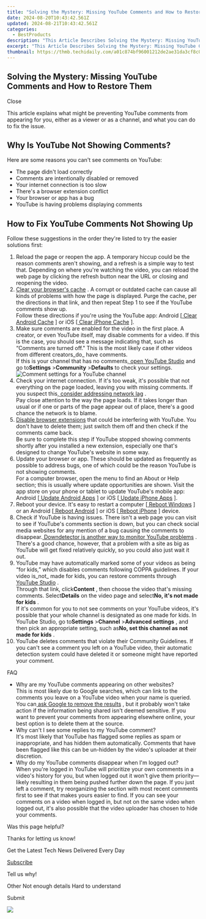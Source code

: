 ```yaml
---
title: "Solving the Mystery: Missing YouTube Comments and How to Restore Them"
date: 2024-08-20T10:43:42.561Z
updated: 2024-08-21T10:43:42.561Z
categories:
  - BestProducts
description: "This Article Describes Solving the Mystery: Missing YouTube Comments and How to Restore Them"
excerpt: "This Article Describes Solving the Mystery: Missing YouTube Comments and How to Restore Them"
thumbnail: https://thmb.techidaily.com/a01c874bf96001212de2ae31da3cf8c01bb85a8c094ea57055633d7f6bda8cb6.jpg
---
```


## Solving the Mystery: Missing YouTube Comments and How to Restore Them

Close 

 This article explains what might be preventing YouTube comments from appearing for you, either as a viewer or as a channel, and what you can do to fix the issue.

##  Why Is YouTube Not Showing Comments? 

 Here are some reasons you can't see comments on YouTube:

* The page didn't load correctly
* Comments are intentionally disabled or removed
* Your internet connection is too slow
* There's a browser extension conflict
* Your browser or app has a bug
* YouTube is having problems displaying comments

##  How to Fix YouTube Comments Not Showing Up 

 Follow these suggestions in the order they're listed to try the easier solutions first:

1. Reload the page or reopen the app. A temporary hiccup could be the reason comments aren't showing, and a refresh is a simple way to test that. Depending on where you're watching the video, you can reload the web page by clicking the refresh button near the URL or closing and reopening the video.
2. [ Clear your browser's cache](https://www.lifewire.com/how-to-clear-cache-2617980) . A corrupt or outdated cache can cause all kinds of problems with how the page is displayed. Purge the cache, per the directions in that link, and then repeat Step 1 to see if the YouTube comments show up.  
 Follow these directions if you're using the YouTube app: Android \[[ Clear Android Cache](https://www.lifewire.com/clear-cache-android-4157780) \] or iOS \[[ Clear iPhone Cache](https://www.lifewire.com/clear-iphone-cache-4178428) \].
3. Make sure comments are enabled for the video in the first place. A creator, or even YouTube itself, may disable comments for a video. If this is the case, you should see a message indicating that, such as “Comments are turned off." This is the most likely case if other videos from different creators_do_ have comments.  
 If this is your channel that has no comments,[ open YouTube Studio](https://studio.youtube.com/) and go to**Settings** \>**Community** \>**Defaults** to check your settings.  
![Comment settings for a YouTube channel](https://www.lifewire.com/thmb/u34Cgu0xytzQBLqFE406hAsNG_w=/1500x0/filters:no_upscale():max_bytes(150000):strip_icc():format(webp)/youtube-comments-settings-9e4d0be80f6a4a2eb28d5a174ab798c3.png)
4. Check your internet connection. If it's too weak, it's possible that not everything on the page loaded, leaving you with missing comments. If you suspect this,[ consider addressing network lag](https://www.lifewire.com/lag-on-computer-networks-and-online-817370) .  
 Pay close attention to the way the page loads. If it takes longer than usual or if one or parts of the page appear out of place, there's a good chance the network is to blame.
5. [ Disable browser extensions](https://www.lifewire.com/disable-chrome-extensions-and-plugins-4136252) that could be interfering with YouTube. You don't have to delete them; just switch them off and then check if the comments came back.  
 Be sure to complete this step if YouTube stopped showing comments shortly after you installed a new extension, especially one that's designed to change YouTube's website in some way.
6. Update your browser or app. These should be updated as frequently as possible to address bugs, one of which could be the reason YouTube is not showing comments.  
 For a computer browser, open the menu to find an About or Help section; this is usually where update opportunities are shown. Visit the app store on your phone or tablet to update YouTube's mobile app: Android \[[ Update Android Apps](https://www.lifewire.com/update-apps-on-android-7106106) \] or iOS \[[ Update iPhone Apps](https://www.lifewire.com/ways-to-keep-iphone-apps-to-date-2000645) \].
7. Reboot your device. It's easy to restart a computer \[[ Reboot Windows](https://www.lifewire.com/how-to-reboot-a-computer-2624568) \] or an Android \[[ Reboot Android](https://www.lifewire.com/reboot-android-smartphone-or-tablet-4127180) \] or iOS \[[ Reboot iPhone](https://www.lifewire.com/how-to-restart-iphone-2000288) \] device.
8. Check if YouTube is having issues. There isn't a web page you can visit to see if YouTube's comments section is down, but you can check social media websites for any mention of a bug causing the comments to disappear.[ Downdetector is another way to monitor YouTube problems](https://downdetector.com/status/youtube/) .  
 There's a good chance, however, that a problem with a site as big as YouTube will get fixed relatively quickly, so you could also just wait it out.
9. YouTube may have automatically marked some of your videos as being “for kids,” which disables comments following COPPA guidelines. If your video is_not_ made for kids, you can restore comments through[ YouTube Studio](https://studio.youtube.com/) .  
 Through that link, click**Content** , then choose the video that's missing comments. Select**Details** on the video page and select**No, it's not made for kids** .  
 If it's common for you to not see comments on your YouTube videos, it's possible that your whole channel is designated as one made for kids. In YouTube Studio, go to**Settings** \>**Channel** \>**Advanced settings** , and then pick an appropriate setting, such as**No, set this channel as not made for kids** .
10. YouTube deletes comments that violate their Community Guidelines. If you can't see a comment you left on a YouTube video, their automatic detection system could have deleted it or someone might have reported your comment.

 FAQ

* Why are my YouTube comments appearing on other websites?  
 This is most likely due to Google searches, which can link to the comments you leave on a YouTube video when your name is queried. You can[ ask Google to remove the results](https://www.lifewire.com/you-can-now-ask-google-to-remove-personal-info-from-searches-5270380) , but it probably won't take action if the information being shared isn't deemed sensitive. If you want to prevent your comments from appearing elsewhere online, your best option is to delete them at the source.
* Why can't I see some replies to my YouTube comment?  
 It's most likely that YouTube has flagged some replies as spam or inappropriate, and has hidden them automatically. Comments that have been flagged like this can be un-hidden by the video's uploader at their discretion.
* Why do my YouTube comments disappear when I'm logged out?  
 When you're logged in YouTube will prioritize your own comments in a video's history for you, but when logged out it won't give them priority—likely resulting in them being pushed further down the page. If you just left a comment, try reorganizing the section with most recent comments first to see if that makes yours easier to find. If you can see your comments on a video when logged in, but not on the same video when logged out, it's also possible that the video uploader has chosen to hide your comments.

Was this page helpful?

Thanks for letting us know!

 Get the Latest Tech News Delivered Every Day

[ Subscribe ](https://www.lifewire.com/#) 

Tell us why!

 Other  Not enough details  Hard to understand 

 Submit 

<ins class="adsbygoogle"
     style="display:block"
     data-ad-format="autorelaxed"
     data-ad-client="ca-pub-7571918770474297"
     data-ad-slot="1223367746"></ins>



<ins class="adsbygoogle"
     style="display:block"
     data-ad-client="ca-pub-7571918770474297"
     data-ad-slot="8358498916"
     data-ad-format="auto"
     data-full-width-responsive="true"></ins>



<!-- affiliate ads begin -->
<a href="https://store.iobit.com/order/checkout.php?PRODS=1468905&QTY=1&AFFILIATE=108875&CART=1"><img src="https://secure.avangate.com/images/merchant/184260348236f9554fe9375772ff966e/ascscan_728x90.png" border="0"></a>
<!-- affiliate ads end -->
